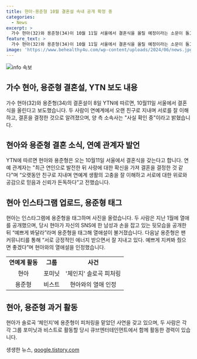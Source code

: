 ```yaml
---
title: 현아·용준형 10월 결혼설 속내 공개 확정 중
categories:
  - News
excerpt: >
  가수 현아(32)와 용준형(34)이 10월 11일 서울에서 결혼식을 올릴 예정이라는 소문이 돌고 있다. 연예 관계자의 말로는 두 사람은 오랫동안 친구로 지내며 서로를 이해하고 위로하며 결혼에 대한 확신을 갖게 됐다고 전해졌다. 현아는 지난 1월 용준형과의 열애를 인정한 이후, SNS에 용준형을 태그한 사진을 올리기도 했다. 두 사람은 예전부터 각자의 그룹 활동을 통해 서로를 알고, 현아의 솔로곡에 용준형이 피처링한 적도 있다.양측 소속사는 현재 사실 확인 중이라고 밝혔다.
feature_text: >
  가수 현아(32)와 용준형(34)이 10월 11일 서울에서 결혼식을 올릴 예정이라는 소문이 돌고 있다. 연예 관계자의 말로는 두 사람은 오랫동안 친구로 지내며 서로를 이해하고 위로하며 결혼에 대한 확신을 갖게 됐다고 전해졌다. 현아는 지난 1월 용준형과의 열애를 인정한 이후, SNS에 용준형을 태그한 사진을 올리기도 했다. 두 사람은 예전부터 각자의 그룹 활동을 통해 서로를 알고, 현아의 솔로곡에 용준형이 피처링한 적도 있다.양측 소속사는 현재 사실 확인 중이라고 밝혔다.
image: 'https://www.behealthy4u.com/wp-content/uploads/2024/06/news.jpg'
---
```


<p><img src="https://www.behealthy4u.com/wp-content/uploads/2024/06/news.jpg" alt="info 속보" /></p>

<h2 data-ke-size="size26">가수 현아, 용준형 결혼설, YTN 보도 내용</h2>

<p data-ke-size="size16">가수 현아(32)와 용준형(34)의 결혼설이 8일 YTN에 따르면, 10월11일 서울에서 결혼식을 올린다고 보도했습니다. 두 사람이 연예계에서 오랜 친구로 지내며 서로를 잘 이해하고, 결혼을 결정한 것으로 알려졌으며, 양 측 소속사는 "사실 확인 중"이라고 밝혔습니다.</p>

<h2 data-ke-size="size24">현아와 용준형 결혼 소식, 연예 관계자 발언</h2>

<p data-ke-size="size16">YTN에 따르면 현아와 용준형은 오는 10월11일 서울에서 결혼식을 갖는다고 합니다. 연예 관계자는 "최근 연인으로 발전한 뒤 사랑에 대한 확신을 가져 결혼을 결정한 것 같다"며 “오랫동안 친구로 지내며 연예계 생활의 고충을 잘 이해하고 서로에 대한 위로와 공감으로 믿음과 신뢰가 돈독하다”고 전했습니다.</p>

<h2 data-ke-size="size24">현아 인스타그램 업로드, 용준형 태그</h2>

<p data-ke-size="size16">현아는 인스타그램에 용준형을 태그하며 사진을 올렸습니다. 두 사람은 지난 1월에 열애를 공개했으며, 당시 현아가 자신의 SNS에 한 남성과 손을 잡고 있는 뒷모습을 공개한 뒤 “예쁘게 봐달라”라며 용준형을 태그해 열애설이 불거졌습니다.  다음날 용준형은 팬 커뮤니티를 통해 “서로 긍정적인 에너지 받으면서 잘 지내고 있다. 예쁘게 지켜봐 줬으면 좋겠다”며 현아와의 열애설을 인정했습니다.</p>

<table style="width: 100%;">
<tbody>
<tr>
<td style="text-align: center; height: 17px;"><b>연예계 활동</b></td>
<td style="text-align: center; height: 17px;"><b>그룹</b></td>
<td style="text-align: center; height: 17px;"><b>사건</b></td>
</tr>
<tr>
<td style="text-align: center; height: 17px;">현아</td>
<td style="text-align: center; height: 17px;">포미닛</td>
<td style="text-align: center; height: 17px;">'체인지' 솔로곡 피처링</td>
</tr>
<tr>
<td style="text-align: center; height: 17px;">용준형</td>
<td style="text-align: center; height: 17px;">비스트</td>
<td style="text-align: center; height: 17px;">현아와의 열애 인정</td>
</tr>
</tbody>
</table>

<h2 data-ke-size="size24">현아, 용준형 과거 활동</h2>

<p data-ke-size="size16">현아가 솔로곡 ‘체인지’에 용준형이 피처링을 맡았던 사연을 갖고 있으며, 두 사람은 각각 그룹 포미닛과 비스트로 활동할 당시 큐브엔터테인먼트에서 함께 활동한 경력이 있습니다.</p>
생생한 뉴스, <a href="https://qoogle.tistory.com" rel="dofollow">qoogle.tistory.com</a>


